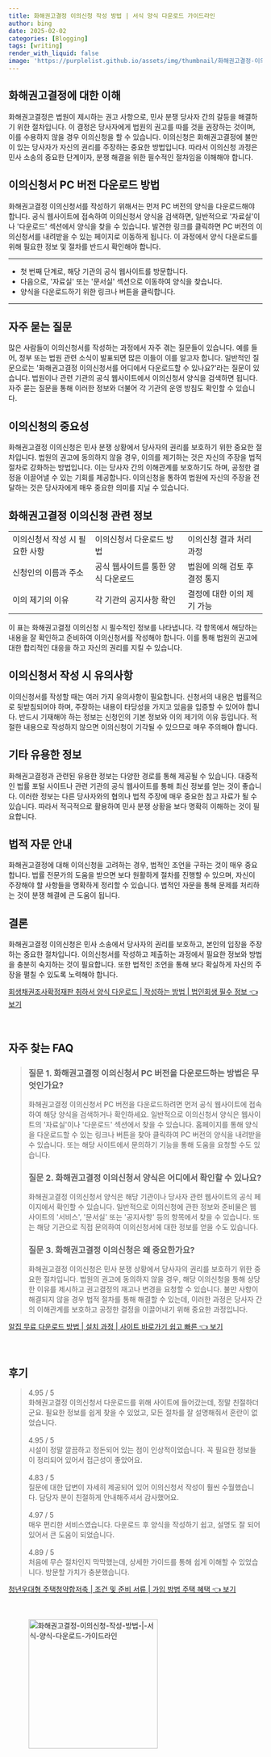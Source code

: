 ```yaml
---
title: 화해권고결정 이의신청 작성 방법 | 서식 양식 다운로드 가이드라인
author: bing
date: 2025-02-02
categories: [Blogging]
tags: [writing]
render_with_liquid: false
image: 'https://purplelist.github.io/assets/img/thumbnail/화해권고결정-이의신청-작성-방법-|-서식-양식-다운로드-가이드라인.webp'
---
```



<h2 id='화해권고결정_이해'>화해권고결정에 대한 이해</h2>

<p>화해권고결정은 법원이 제시하는 권고 사항으로, 민사 분쟁 당사자 간의 갈등을 해결하기 위한 절차입니다. 이 결정은 당사자에게 법원의 권고를 따를 것을 권장하는 것이며, 이를 수용하지 않을 경우 이의신청을 할 수 있습니다. 이의신청은 화해권고결정에 불만이 있는 당사자가 자신의 권리를 주장하는 중요한 방법입니다. 따라서 이의신청 과정은 민사 소송의 중요한 단계이자, 분쟁 해결을 위한 필수적인 절차임을 이해해야 합니다.</p>

<h2 id='이의신청서_다운로드 방법'>이의신청서 PC 버전 다운로드 방법</h2>

<p>화해권고결정 이의신청서를 작성하기 위해서는 먼저 PC 버전의 양식을 다운로드해야 합니다. 공식 웹사이트에 접속하여 이의신청서 양식을 검색하면, 일반적으로 '자료실'이나 '다운로드' 섹션에서 양식을 찾을 수 있습니다. 발견한 링크를 클릭하면 PC 버전의 이의신청서를 내려받을 수 있는 페이지로 이동하게 됩니다. 이 과정에서 양식 다운로드를 위해 필요한 정보 및 절차를 반드시 확인해야 합니다.</p>

<hr />

<ul>
    <li>첫 번째 단계로, 해당 기관의 공식 웹사이트를 방문합니다.</li>
    <li>다음으로, '자료실' 또는 '문서실' 섹션으로 이동하여 양식을 찾습니다.</li>
    <li>양식을 다운로드하기 위한 링크나 버튼을 클릭합니다.</li>
</ul>

<hr />

<h2 id='자주묻는질문'>자주 묻는 질문</h2>

<p>많은 사람들이 이의신청서를 작성하는 과정에서 자주 겪는 질문들이 있습니다. 예를 들어, 정부 또는 법원 관련 소식이 발표되면 많은 이들이 이를 알고자 합니다. 일반적인 질문으로는 '화해권고결정 이의신청서를 어디에서 다운로드할 수 있나요?'라는 질문이 있습니다. 법원이나 관련 기관의 공식 웹사이트에서 이의신청서 양식을 검색하면 됩니다. 자주 묻는 질문을 통해 이러한 정보와 더불어 각 기관의 운영 방침도 확인할 수 있습니다.</p>

<h2 id='이의신청의 중요성'>이의신청의 중요성</h2>

<p>화해권고결정 이의신청은 민사 분쟁 상황에서 당사자의 권리를 보호하기 위한 중요한 절차입니다. 법원의 권고에 동의하지 않을 경우, 이의를 제기하는 것은 자신의 주장을 법적 절차로 강화하는 방법입니다. 이는 당사자 간의 이해관계를 보호하기도 하며, 공정한 결정을 이끌어낼 수 있는 기회를 제공합니다. 이의신청을 통하여 법원에 자신의 주장을 전달하는 것은 당사자에게 매우 중요한 의미를 지닐 수 있습니다.</p>

<h2 id='표로_보는_화해권고결정_정보'>화해권고결정 이의신청 관련 정보</h2>

<table>
    <tr>
        <td>이의신청서 작성 시 필요한 사항</td>
        <td>이의신청서 다운로드 방법</td>
        <td>이의신청 결과 처리 과정</td>
    </tr>
    <tr>
        <td>신청인의 이름과 주소</td>
        <td>공식 웹사이트를 통한 양식 다운로드</td>
        <td>법원에 의해 검토 후 결정 통지</td>
    </tr>
    <tr>
        <td>이의 제기의 이유</td>
        <td>각 기관의 공지사항 확인</td>
        <td>결정에 대한 이의 제기 가능</td>
    </tr>
</table>

<p>이 표는 화해권고결정 이의신청 시 필수적인 정보를 나타냅니다. 각 항목에서 해당하는 내용을 잘 확인하고 준비하여 이의신청서를 작성해야 합니다. 이를 통해 법원의 권고에 대한 합리적인 대응을 하고 자신의 권리를 지킬 수 있습니다.</p>

<h2 id='이의신청서_작성_유의사항'>이의신청서 작성 시 유의사항</h2>

<p>이의신청서를 작성할 때는 여러 가지 유의사항이 필요합니다. 신청서의 내용은 법률적으로 뒷받침되어야 하며, 주장하는 내용이 타당성을 가지고 있음을 입증할 수 있어야 합니다. 반드시 기재해야 하는 정보는 신청인의 기본 정보와 이의 제기의 이유 등입니다. 적절한 내용으로 작성하지 않으면 이의신청이 기각될 수 있으므로 매우 주의해야 합니다.</p>

<h2 id='화해권고결정의_기타_정보'>기타 유용한 정보</h2>

<p>화해권고결정과 관련된 유용한 정보는 다양한 경로를 통해 제공될 수 있습니다. 대중적인 법률 포털 사이트나 관련 기관의 공식 웹사이트를 통해 최신 정보를 얻는 것이 좋습니다. 이러한 정보는 다른 당사자와의 협의나 법적 주장에 매우 중요한 참고 자료가 될 수 있습니다. 따라서 적극적으로 활용하여 민사 분쟁 상황을 보다 명확히 이해하는 것이 필요합니다.</p>

<h2 id='법적_자문_안내'>법적 자문 안내</h2>

<p>화해권고결정에 대해 이의신청을 고려하는 경우, 법적인 조언을 구하는 것이 매우 중요합니다. 법률 전문가의 도움을 받으면 보다 원활하게 절차를 진행할 수 있으며, 자신이 주장해야 할 사항들을 명확하게 정리할 수 있습니다. 법적인 자문을 통해 문제를 처리하는 것이 분쟁 해결에 큰 도움이 됩니다.</p>

<h2 id='결론'>결론</h2>

<p>화해권고결정 이의신청은 민사 소송에서 당사자의 권리를 보호하고, 본인의 입장을 주장하는 중요한 절차입니다. 이의신청서를 작성하고 제출하는 과정에서 필요한 정보와 방법을 충분히 숙지하는 것이 필요합니다. 또한 법적인 조언을 통해 보다 확실하게 자신의 주장을 펼칠 수 있도록 노력해야 합니다.</p>


<p><a class="click-button" title="회생채권조사확정재판 취하서 양식 다운로드 | 작성하는 방법 | 법인회생 필수 정보" href="https://purplelist.github.io/posts/%ED%9A%8C%EC%83%9D%EC%B1%84%EA%B6%8C%EC%A1%B0%EC%82%AC%ED%99%95%EC%A0%95%EC%9E%AC%ED%8C%90-%EC%B7%A8%ED%95%98%EC%84%9C-%EC%96%91%EC%8B%9D-%EB%8B%A4%EC%9A%B4%EB%A1%9C%EB%93%9C-%EC%9E%91%EC%84%B1%ED%95%98%EB%8A%94-%EB%B0%A9%EB%B2%95-%EB%B2%95%EC%9D%B8%ED%9A%8C%EC%83%9D-%ED%95%84%EC%88%98-%EC%A0%95%EB%B3%B4/" rel="dofollow">회생채권조사확정재판 취하서 양식 다운로드 | 작성하는 방법 | 법인회생 필수 정보 👈 보기</a></p><br>
<h2 id='자주_찾는_FAQ'>자주 찾는 FAQ</h2>
<div itemscope="" itemtype="https://schema.org/FAQPage"> 
<blockquote> 
<div itemscope="" itemprop="mainEntity" itemtype="https://schema.org/Question"> 
<h3 itemprop="name">질문 1. 화해권고결정 이의신청서 PC 버전을 다운로드하는 방법은 무엇인가요?</h3> 
<div itemscope="" itemprop="acceptedAnswer" itemtype="https://schema.org/Answer"> 
<span itemprop="text"> 
<p>화해권고결정 이의신청서 PC 버전을 다운로드하려면 먼저 공식 웹사이트에 접속하여 해당 양식을 검색하거나 확인하세요. 일반적으로 이의신청서 양식은 웹사이트의 '자료실'이나 '다운로드' 섹션에서 찾을 수 있습니다. 홈페이지를 통해 양식을 다운로드할 수 있는 링크나 버튼을 찾아 클릭하여 PC 버전의 양식을 내려받을 수 있습니다. 또는 해당 사이트에서 문의하기 기능을 통해 도움을 요청할 수도 있습니다.</p> 
</span> 
</div> 
</div> 

<div itemscope="" itemprop="mainEntity" itemtype="https://schema.org/Question"> 
<h3 itemprop="name">질문 2. 화해권고결정 이의신청서 양식은 어디에서 확인할 수 있나요?</h3> 
<div itemscope="" itemprop="acceptedAnswer" itemtype="https://schema.org/Answer"> 
<span itemprop="text"> 
<p>화해권고결정 이의신청서 양식은 해당 기관이나 당사자 관련 웹사이트의 공식 페이지에서 확인할 수 있습니다. 일반적으로 이의신청에 관한 정보와 준비물은 웹사이트의 '서비스', '문서실' 또는 '공지사항' 등의 항목에서 찾을 수 있습니다. 또는 해당 기관으로 직접 문의하여 이의신청서에 대한 정보를 얻을 수도 있습니다.</p> 
</span> 
</div> 
</div> 

<div itemscope="" itemprop="mainEntity" itemtype="https://schema.org/Question"> 
<h3 itemprop="name">질문 3. 화해권고결정 이의신청은 왜 중요한가요?</h3> 
<div itemscope="" itemprop="acceptedAnswer" itemtype="https://schema.org/Answer"> 
<span itemprop="text"> 
<p>화해권고결정 이의신청은 민사 분쟁 상황에서 당사자의 권리를 보호하기 위한 중요한 절차입니다. 법원의 권고에 동의하지 않을 경우, 해당 이의신청을 통해 상당한 이유를 제시하고 권고결정의 재고나 변경을 요청할 수 있습니다. 불만 사항이 해결되지 않을 경우 법적 절차를 통해 해결할 수 있는데, 이러한 과정은 당사자 간의 이해관계를 보호하고 공정한 결정을 이끌어내기 위해 중요한 과정입니다.</p> 
</span> 
</div> 
</div> 
</blockquote> 
</div>
<p><a class="click-button" title="알집 무료 다운로드 방법 | 설치 과정 | 사이트 바로가기 쉽고 빠른" href="https://purplelist.github.io/posts/%EC%95%8C%EC%A7%91-%EB%AC%B4%EB%A3%8C-%EB%8B%A4%EC%9A%B4%EB%A1%9C%EB%93%9C-%EB%B0%A9%EB%B2%95-%EC%84%A4%EC%B9%98-%EA%B3%BC%EC%A0%95-%EC%82%AC%EC%9D%B4%ED%8A%B8-%EB%B0%94%EB%A1%9C%EA%B0%80%EA%B8%B0-%EC%89%BD%EA%B3%A0-%EB%B9%A0%EB%A5%B8/" rel="dofollow">알집 무료 다운로드 방법 | 설치 과정 | 사이트 바로가기 쉽고 빠른 👈 보기</a></p><br>
<h2 id='후기'>후기</h2>
<div itemscope itemtype="https://schema.org/Product">
  <blockquote>
  <div itemprop="review" itemscope itemtype="https://schema.org/Review">
      <div itemprop="reviewRating" itemscope itemtype="https://schema.org/Rating"> <span itemprop="ratingValue">4.95</span> / <span itemprop="bestRating">5</span> </div>
      <span itemprop="reviewBody">화해권고결정 이의신청서 다운로드를 위해 사이트에 들어갔는데, 정말 친절하더군요. 필요한 정보를 쉽게 찾을 수 있었고, 모든 절차를 잘 설명해줘서 혼란이 없었습니다.</span>
  </div>
  <br>
  <div itemprop="review" itemscope itemtype="https://schema.org/Review">
      <div itemprop="reviewRating" itemscope itemtype="https://schema.org/Rating"> <span itemprop="ratingValue">4.95</span> / <span itemprop="bestRating">5</span> </div>
      <span itemprop="reviewBody">시설이 정말 깔끔하고 정돈되어 있는 점이 인상적이었습니다. 꼭 필요한 정보들이 정리되어 있어서 접근성이 좋았어요.</span>
  </div>
  <br>
  <div itemprop="review" itemscope itemtype="https://schema.org/Review">
      <div itemprop="reviewRating" itemscope itemtype="https://schema.org/Rating"> <span itemprop="ratingValue">4.83</span> / <span itemprop="bestRating">5</span> </div>
      <span itemprop="reviewBody">질문에 대한 답변이 자세히 제공되어 있어 이의신청서 작성이 훨씬 수월했습니다. 담당자 분이 친절하게 안내해주셔서 감사했어요.</span>
  </div>
  <br>
  <div itemprop="review" itemscope itemtype="https://schema.org/Review">
      <div itemprop="reviewRating" itemscope itemtype="https://schema.org/Rating"> <span itemprop="ratingValue">4.97</span> / <span itemprop="bestRating">5</span> </div>
      <span itemprop="reviewBody">매우 편리한 서비스였습니다. 다운로드 후 양식을 작성하기 쉽고, 설명도 잘 되어 있어서 큰 도움이 되었습니다.</span>
  </div>
  <br>
  <div itemprop="review" itemscope itemtype="https://schema.org/Review">
      <div itemprop="reviewRating" itemscope itemtype="https://schema.org/Rating"> <span itemprop="ratingValue">4.89</span> / <span itemprop="bestRating">5</span> </div>
      <span itemprop="reviewBody">처음에 무슨 절차인지 막막했는데, 상세한 가이드를 통해 쉽게 이해할 수 있었습니다. 방문할 가치가 충분했습니다.</span>
  </div>
  </blockquote>
</div>
<p><a class="click-button" title="청년우대형 주택청약합저축 | 조건 및 준비 서류 | 가입 방법 주택 혜택" href="https://purplelist.github.io/posts/%EC%B2%AD%EB%85%84%EC%9A%B0%EB%8C%80%ED%98%95-%EC%A3%BC%ED%83%9D%EC%B2%AD%EC%95%BD%ED%95%A9%EC%A0%80%EC%B6%95-%EC%A1%B0%EA%B1%B4-%EB%B0%8F-%EC%A4%80%EB%B9%84-%EC%84%9C%EB%A5%98-%EA%B0%80%EC%9E%85-%EB%B0%A9%EB%B2%95-%EC%A3%BC%ED%83%9D-%ED%98%9C%ED%83%9D/" rel="dofollow">청년우대형 주택청약합저축 | 조건 및 준비 서류 | 가입 방법 주택 혜택 👈 보기</a></p><br>
<figure class="image"><img src="https://purplelist.github.io/assets/img/thumbnail/화해권고결정-이의신청-작성-방법-|-서식-양식-다운로드-가이드라인.webp" alt="화해권고결정-이의신청-작성-방법-|-서식-양식-다운로드-가이드라인" width="256" height="256"></figure>